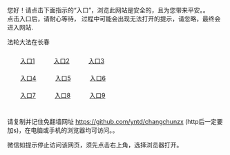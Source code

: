 您好！请点击下面指示的“入口”，浏览此网站是安全的，且为您带来平安。。 <br/>
点击入口后，请耐心等待， 过程中可能会出现无法打开的提示，请忽略，最终会进入网站. </br>

法轮大法在长春<br/>
<div style="padding:10px"><a style="margin:20px" target="_blank" href="https://d3dwox8lc3no6v.cloudfront.net/2Qpsp?oclubdw" id="ccLink1" rel="nofollow">入口1</a> <a target="_blank" style="margin:20px" href="https://d2y8a624lwwjln.cloudfront.net/2Qpsp?uaorpjm" id="ccLink2" rel="nofollow">入口2</a> <a style="margin:20px" target="_blank" href="https://dm5xmxhywmap2.cloudfront.net/2Qpsp?vzjzgjm" id="ccLink3" rel="nofollow">入口3</a></div>

<div style="padding:10px" ><a style="margin:20px" target="_blank" href="https://d3dwox8lc3no6v.cloudfront.net/2Qpsp?oclubdw" id="ccLink4" rel="nofollow">入口4</a> <a style="margin:20px" href="https://d2y8a624lwwjln.cloudfront.net/2Qpsp?uaorpjm" target="_blank" id="ccLink5" rel="nofollow">入口5</a> <a style="margin:20px" href="https://dm5xmxhywmap2.cloudfront.net/2Qpsp?vzjzgjm" target="_blank" id="ccLink6" rel="nofollow">入口6</a></div>

<div style="padding:10px"><a style="margin:20px" target="_blank" href="https://d3dwox8lc3no6v.cloudfront.net/2Qpsp?oclubdw" id="ccLink7" rel="nofollow">入口7</a> <a style="margin:20px" href="https://d2y8a624lwwjln.cloudfront.net/2Qpsp?uaorpjm" target="_blank" id="ccLink8" rel="nofollow">入口8</a> <a style="margin:20px" target="_blank" href="https://dm5xmxhywmap2.cloudfront.net/2Qpsp?vzjzgjm" id="ccLink9" rel="nofollow">入口9</a></div>

<br/>



请复制并记住免翻墙网址 https://github.com/yntd/changchunzx (http后一定要加s)，在电脑或手机的浏览器均可访问。。<br/>

微信如提示停止访问该网页，须先点击右上角，选择浏览器打开。
